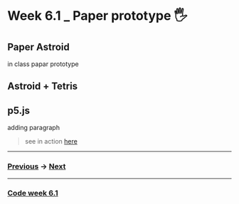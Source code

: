 # Week 6.1 _ Paper prototype :raised_hand_with_fingers_splayed:

## Paper Astroid 

in class papar prototype

## Astroid + Tetris


## p5.js

adding paragraph

> see in action [here](http://127.0.0.1:8408/)

-------------------------------------------------
### [Previous](https://github.com/napasornc/c0dew0rd/tree/master/week%2005) -> [Next](https://github.com/napasornc/c0dew0rd/tree/master/week%2006.2) 
-------------------------------------------------
### [Code week 6.1]() 

